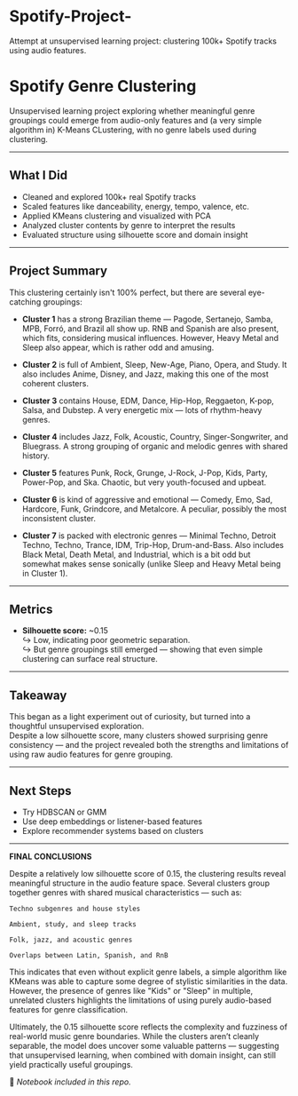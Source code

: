 # Spotify-Project-
Attempt at unsupervised learning project: clustering 100k+ Spotify tracks using audio features.
# Spotify Genre Clustering 

Unsupervised learning project exploring whether meaningful genre groupings could emerge from audio-only features and (a very simple algorithm in) K-Means CLustering, with no genre labels used during clustering.

---

##  What I Did
- Cleaned and explored 100k+ real Spotify tracks
- Scaled features like danceability, energy, tempo, valence, etc.
- Applied KMeans clustering and visualized with PCA
- Analyzed cluster contents by genre to interpret the results
- Evaluated structure using silhouette score and domain insight

---

##  Project Summary

This clustering certainly isn't 100% perfect, but there are several eye-catching groupings:

- **Cluster 1** has a strong Brazilian theme — Pagode, Sertanejo, Samba, MPB, Forró, and Brazil all show up. RNB and Spanish are also present, which fits, considering musical influences. However, Heavy Metal and Sleep also appear, which is rather odd and amusing.

- **Cluster 2** is full of Ambient, Sleep, New-Age, Piano, Opera, and Study. It also includes Anime, Disney, and Jazz, making this one of the most coherent clusters.

- **Cluster 3** contains House, EDM, Dance, Hip-Hop, Reggaeton, K-pop, Salsa, and Dubstep. A very energetic mix — lots of rhythm-heavy genres.

- **Cluster 4** includes Jazz, Folk, Acoustic, Country, Singer-Songwriter, and Bluegrass. A strong grouping of organic and melodic genres with shared history.

- **Cluster 5** features Punk, Rock, Grunge, J-Rock, J-Pop, Kids, Party, Power-Pop, and Ska. Chaotic, but very youth-focused and upbeat.

- **Cluster 6** is kind of aggressive and emotional — Comedy, Emo, Sad, Hardcore, Funk, Grindcore, and Metalcore. A peculiar, possibly the most inconsistent cluster.

- **Cluster 7** is packed with electronic genres — Minimal Techno, Detroit Techno, Techno, Trance, IDM, Trip-Hop, Drum-and-Bass. Also includes Black Metal, Death Metal, and Industrial, which is a bit odd but somewhat makes sense sonically (unlike Sleep and Heavy Metal being in Cluster 1).

---

##  Metrics

- **Silhouette score:** ~0.15  
  ↪ Low, indicating poor geometric separation.  
  ↪ But genre groupings still emerged — showing that even simple clustering can surface real structure.

---

##  Takeaway

This began as a light experiment out of curiosity, but turned into a thoughtful unsupervised exploration.  
Despite a low silhouette score, many clusters showed surprising genre consistency — and the project revealed both the strengths and limitations of using raw audio features for genre grouping.

---

##  Next Steps
- Try HDBSCAN or GMM
- Use deep embeddings or listener-based features
- Explore recommender systems based on clusters

---
**FINAL CONCLUSIONS**

Despite a relatively low silhouette score of 0.15, the clustering results reveal meaningful structure in the audio feature space. Several clusters group together genres with shared musical characteristics — such as:

    Techno subgenres and house styles

    Ambient, study, and sleep tracks

    Folk, jazz, and acoustic genres

    Overlaps between Latin, Spanish, and RnB

This indicates that even without explicit genre labels, a simple algorithm like KMeans was able to capture some degree of stylistic similarities in the data. However, the presence of genres like "Kids" or "Sleep" in multiple, unrelated clusters highlights the limitations of using purely audio-based features for genre classification.

Ultimately, the 0.15 silhouette score reflects the complexity and fuzziness of real-world music genre boundaries. While the clusters aren’t cleanly separable, the model does uncover some valuable patterns — suggesting that unsupervised learning, when combined with domain insight, can still yield practically useful groupings.


📎 *Notebook included in this repo.*
